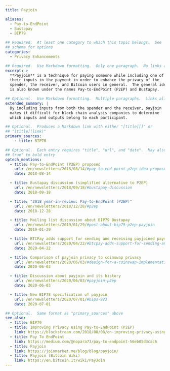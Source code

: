 ```yaml
---
title: Payjoin

aliases:
  - Pay-to-EndPoint
  - Bustapay
  - BIP79

## Required.  At least one category to which this topic belongs.  See
## schema for options
categories:
  - Privacy Enhancements

## Required.  Use Markdown formatting.  Only one paragraph.  No links allowed.
excerpt: >
  **Payjoin** is a technique for paying someone while including one of
  their inputs in the payment in order to enhance the privacy of the
  spender, the receiver, and Bitcoin users in general.  The general idea
  is also known under the names Pay-to-EndPoint (P2EP) and Bustapay.

## Optional.  Use Markdown formatting.  Multiple paragraphs.  Links allowed.
extended_summary: |
  By including inputs from both the spender and the receiver, payjoin
  makes it difficult for block chain analysis companies to determine
  which inputs and outputs belong to each participant.

## Optional.  Produces a Markdown link with either "[title][]" or
## "[title](link)"
primary_sources:
    - title: BIP78

## Optional.  Each entry requires "title", "url", and "date".  May also use "feature:
## true" to bold entry
optech_mentions:
  - title: Pay-to-EndPoint (P2EP) proposed
    url: /en/newsletters/2018/08/14/#pay-to-end-point-p2ep-idea-proposed
    date: 2018-08-14

  - title: Bustapay discussion (simplified alternative to P2EP)
    url: /en/newsletters/2018/09/18/#bustapay-discussion
    date: 2018-09-18

  - title: "2018 year-in-review: Pay-to-EndPoint (P2EP)"
    url: /en/newsletters/2018/12/28/#p2ep
    date: 2018-12-28

  - title: Mailing list discussion about BIP79 Bustapay
    url: /en/newsletters/2019/01/29/#post-about-bip79-p2ep-payjoin
    date: 2019-01-29

  - title: BTCPay adds support for sending and receiving payjoined payments
    url: /en/newsletters/2020/04/22/#btcpay-adds-support-for-sending-and-receiving-payjoined-payments
    date: 2020-04-22

  - title: Comparison of payjoin privacy to coinswap privacy
    url: /en/newsletters/2020/06/03/#design-for-a-coinswap-implementation
    date: 2020-06-03

  - title: Discussion about payjoin and its history
    url: /en/newsletters/2020/06/03/#payjoin-p2ep
    date: 2020-06-03

  - title: New BIP78 specification of payjoin
    url: /en/newsletters/2020/07/01/#bips-923
    date: 2020-07-01

## Optional.  Same format as "primary_sources" above
see_also:
  - title: BIP79
  - title: Improving Privacy Using Pay-to-EndPoint (P2EP)
    link: https://blockstream.com/2018/08/08/en-improving-privacy-using-pay-to-endpoint/
  - title: Pay To EndPoint
    link: https://medium.com/@nopara73/pay-to-endpoint-56eb05d3cac6
  - title: Payjoin
    link: https://joinmarket.me/blog/blog/payjoin/
  - title: Payjoin (Bitcoin Wiki)
    link: https://en.bitcoin.it/wiki/PayJoin
---
```

